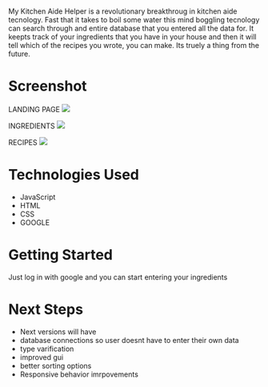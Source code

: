 # <My Kitch Aide Helper>
My Kitchen Aide Helper is a revolutionary breakthroug in kitchen aide tecnology. Fast that it takes to boil some water this mind boggling tecnology can search through and entire database that you entered all the data for. It keepts track of your ingredients that you have in your house and then it will tell which of the recipes you wrote, you can make. Its truely a thing from the future.


# Screenshot

LANDING PAGE
<img src="https://imgur.com/El0v1lV">


INGREDIENTS
<img src="https://imgur.com/PkGQ4J5">


RECIPES
<img src="https://imgur.com/mKr14ie">
<img srtc="https://imgur.com/8dm0fXs">
# Technologies Used

- JavaScript
- HTML
- CSS
- GOOGLE

# Getting Started
Just log in with google and you can start entering your ingredients

# Next Steps

- Next versions will have
- database connections so user doesnt have to enter their own data
- type varification
- improved gui
- better sorting options
- Responsive behavior imrpovements
